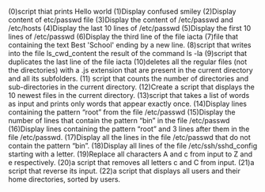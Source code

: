 (0)script thiat prints Hello world
(1)Display confused smiley
(2)Display content of etc/passwd file
(3)Display the content of /etc/passwd and /etc/hosts
(4)Display the last 10 lines of /etc/passwd
(5)Display the first 10 lines of /etc/passwd
(6)Display the third line of the file iacta
(7)file that containing the text Best 'School' ending by a new line.
(8)script that writes into the file ls_cwd_content the result of the command ls -la
(9)script that duplicates the last line of the file iacta
(10)deletes all the regular files (not the directories) with a .js extension that are present in the current directory and all its subfolders.
(11) script that counts the number of directories and sub-directories in the current directory.
(12)Create a script that displays the 10 newest files in the current directory.
(13)script that takes a list of words as input and prints only words that appear exactly once.
(14)Display lines containing the pattern “root” from the file /etc/passwd
(15)Display the number of lines that contain the pattern “bin” in the file /etc/passwd
(16)Display lines containing the pattern “root” and 3 lines after them in the file /etc/passwd.
(17)Display all the lines in the file /etc/passwd that do not contain the pattern “bin”.
(18)Display all lines of the file /etc/ssh/sshd_config starting with a letter.
(19)Replace all characters A and c from input to Z and e respectively.
(20)a script that removes all letters c and C from input.
(21)a script that reverse its input.
(22)a script that displays all users and their home directories, sorted by users.

